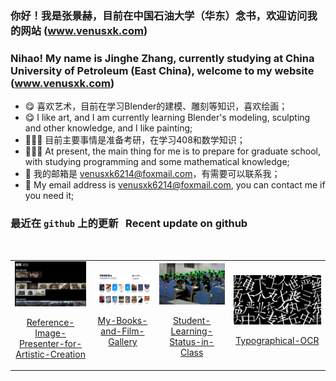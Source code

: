 ### 你好！我是张景赫，目前在中国石油大学（华东）念书，欢迎访问我的网站 (www.venusxk.com)
### Nihao! My name is Jinghe Zhang, currently studying at China University of Petroleum (East China), welcome to my website (www.venusxk.com)
- 😋 喜欢艺术，目前在学习Blender的建模、雕刻等知识，喜欢绘画；
- 😋 I like art, and I am currently learning Blender's modeling, sculpting and other knowledge, and I like painting;
- 🧑🏽‍💻 目前主要事情是准备考研，在学习408和数学知识；
- 🧑🏽‍💻 At present, the main thing for me is to prepare for graduate school, with studying programming and some mathematical knowledge;
- 📨 我的邮箱是 venusxk6214@foxmail.com，有需要可以联系我；
- 📨 My email address is venusxk6214@foxmail.com, you can contact me if you need it;

### 最近在 `github` 上的更新 &nbsp; Recent update on github

<br>


<table>
    <tr>

<td>
<div align=center>
<img decoding="async" src="./readme_file/material.jpg" width="1500px" border-radius="3px" >

[Reference-Image-Presenter-for-Artistic-Creation](https://github.com/VenusXK/Reference-Image-Presenter-for-Artistic-Creation)
</div>
</td>

<td>
<div align=center>
<img decoding="async" src="./readme_file/gallery.jpg" width="1500px" >

[My-Books-and-Film-Gallery](https://github.com/VenusXK/My-Books-and-Film-Gallery)
</div>
</td>

<td>
<div align=center>
<img decoding="async" src="./readme_file/poster.png" width="1500px" >

[Student-Learning-Status-in-Class](https://github.com/VenusXK/Student-Learning-Status-in-Class)
</div>
</td>
<td>
<div align=center>
<img decoding="async" src="./readme_file/ocr2.png" width="1500px"  >

[Typographical-OCR](https://github.com/VenusXK/Typographical-OCR)
</div>
</td>
    </tr>
</table>


<!--
**VenusXK/VenusXK** is a ✨ _special_ ✨ repository because its `README.md` (this file) appears on your GitHub profile.

Here are some ideas to get you started:

- 🔭 I’m currently working on ...
- 🌱 I’m currently learning ...
- 👯 I’m looking to collaborate on ...
- 🤔 I’m looking for help with ...
- 💬 Ask me about ...
- 📫 How to reach me: ...
- 😄 Pronouns: ...
- ⚡ Fun fact: ...
-->
